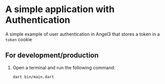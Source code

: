 # A simple application with Authentication

A simple example of user authentication in Angel3 that stores a token in a `token` cookie

## For development/production

1. Open a terminal and run the following command:

    ```bash
    dart bin/main.dart
    ```
